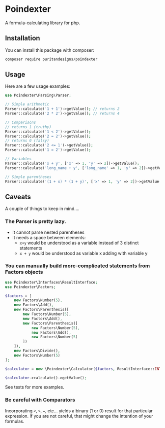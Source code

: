 # Poindexter
A formula-calculating library for php.

## Installation
You can install this package with composer:
```bash
composer require puritandesigns/poindexter
```

## Usage

Here are a few usage examples:

```php
use Poindexter\Parsing\Parser;

// Simple arithmetic
Parser::calculate('1 + 1')->getValue(); // returns 2
Parser::calculate('2 * 2')->getValue(); // returns 4

// Comparisons
// returns 1 (truthy)
Parser::calculate('1 < 2')->getValue();
Parser::calculate('2 = 2')->getValue();
// returns 0 (falsy)
Parser::calculate('2 <= 1')->getValue();
Parser::calculate('1 = 2')->getValue();

// Variables
Parser::calculate('x + y', ['x' => 1, 'y' => 2])->getValue();
Parser::calculate('long_name + y', ['long_name' => 1, 'y' => 2])->getValue();

// Simple parentheses
Parser::calculate('(1 + x) * (1 + y)', ['x' => 1, 'y' => 2])->getValue();
```

## Caveats
A couple of things to keep in mind....

### The Parser is pretty lazy.
- It cannot parse nested parentheses
- It needs a space between elements:
    - `x+y` would be understood as a variable instead of 3 distinct statements
    - `x + y` would be understood as variable x adding with variable y

### You can manually build more-complicated statements from Factors objects
```php
use Poindexter\Interfaces\ResultInterface;
use Poindexter\Factors;

$factors = [
    new Factors\Number(5),
    new Factors\Add(),
    new Factors\Parenthesis([
        new Factors\Number(5),
        new Factors\Add(),
        new Factors\Parenthesis([
            new Factors\Number(5),
            new Factors\Add(),
            new Factors\Number(5)
        ])
    ]),
    new Factors\Divide(),
    new Factors\Number(5)
];

$calculator = new \Poindexter\Calculator($factors, ResultInterface::INTEGER);

$calculator->calculate()->getValue();
```

See tests for more examples.

### Be careful with Comparators
Incorporating `<`, `>`, `=`, etc... yields a binary (1 or 0) result for that particular expression. If you are not careful, that might change the intention of your formulas.
